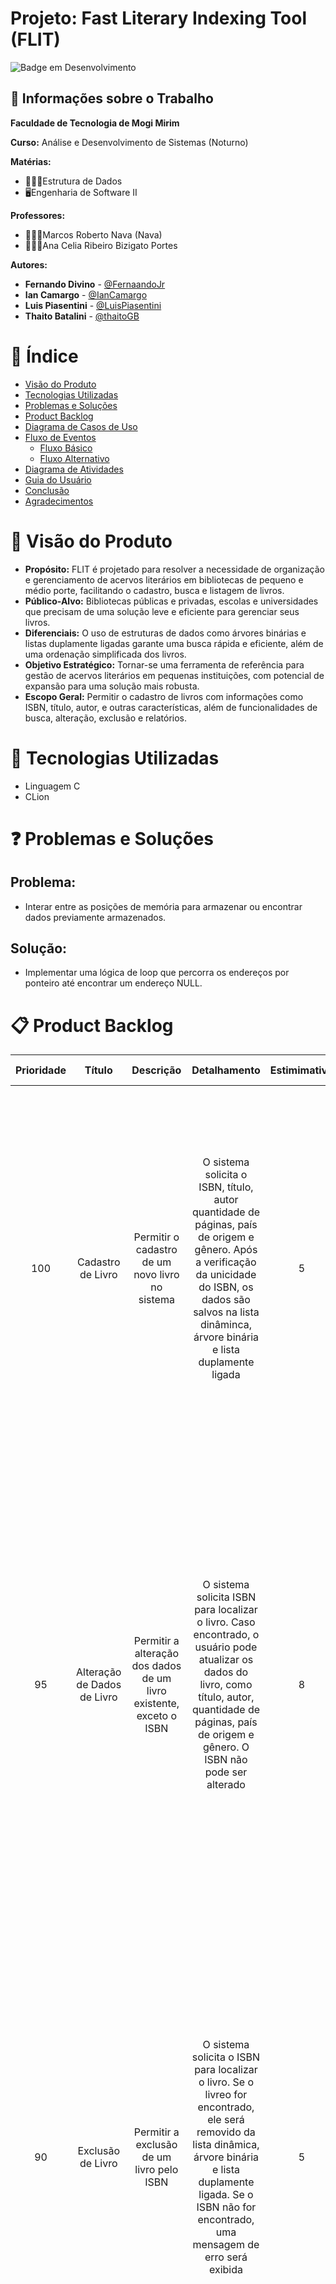 # Projeto: Fast Literary Indexing Tool (FLIT)

![Badge em Desenvolvimento](http://img.shields.io/static/v1?label=STATUS&message=EM%20DESENVOLVIMENTO&color=GREEN&style=for-the-badge)

## 💼 Informações sobre o Trabalho
**Faculdade de Tecnologia de Mogi Mirim**

**Curso:** Análise e Desenvolvimento de Sistemas (Noturno)

**Matérias:**

* 🧑🏻‍💻Estrutura de Dados
* 🖥️Engenharia de Software II
  
**Professores:**

* 👨🏻‍🏫Marcos Roberto Nava (Nava)
* 👩🏻‍🏫Ana Celia Ribeiro Bizigato Portes

**Autores:**

- **Fernando Divino** - [@FernaandoJr](https://github.com/FernaandoJr)
- **Ian Camargo** - [@IanCamargo](https://github.com/IanCamargo)
- **Luis Piasentini** - [@LuisPiasentini](https://github.com/LuisPiasentini)
- **Thaito Batalini** - [@thaitoGB](https://github.com/thaitoGB)

# &#128214; Índice 

* [Visão do Produto](#Visão-do-Produto)
* [Tecnologias Utilizadas](#Tecnologias-Utilizadas)
* [Problemas e Soluções](#Problemas-e-Soluções)
* [Product Backlog](#Product-Backlog)
* [Diagrama de Casos de Uso](#Diagrama-de-Casos-de-Uso)
* [Fluxo de Eventos](#Fluxo-de-Eventos)
     * [Fluxo Básico](#Fluxo-Básico)
     * [Fluxo Alternativo](#Fluxo-Alternativo)
* [Diagrama de Atividades](#Diagrama-de-Atividades)
* [Guia do Usuário](#Guia-do-Usuário)
* [Conclusão](#conclusão)
* [Agradecimentos](#agradecimentos)

# 🌟 Visão do Produto
- **Propósito:** FLIT é projetado para resolver a necessidade de organização e gerenciamento de acervos literários em bibliotecas de pequeno e médio porte, facilitando o cadastro, busca e listagem de livros.
- **Público-Alvo:** Bibliotecas públicas e privadas, escolas e universidades que precisam de uma solução leve e eficiente para gerenciar seus livros.
- **Diferenciais:** O uso de estruturas de dados como árvores binárias e listas duplamente ligadas garante uma busca rápida e eficiente, além de uma ordenação simplificada dos livros.
- **Objetivo Estratégico:** Tornar-se uma ferramenta de referência para gestão de acervos literários em pequenas instituições, com potencial de expansão para uma solução mais robusta.
- **Escopo Geral:** Permitir o cadastro de livros com informações como ISBN, título, autor, e outras características, além de funcionalidades de busca, alteração, exclusão e relatórios.

# 🔗 Tecnologias Utilizadas

 - Linguagem C
 - CLion

# ❓ Problemas e Soluções

## Problema: 
- Interar entre as posições de memória para armazenar ou encontrar dados previamente armazenados.

## Solução:
- Implementar uma lógica de loop que percorra os endereços por ponteiro até encontrar um endereço NULL.

# 📋 Product Backlog

Prioridade | Título | Descrição | Detalhamento | Estimimativa | Critério de Aceite
:----------: | :------: | :---------: | :------------: | :---------: | :---------:
100 | Cadastro de Livro | Permitir o cadastro de um novo livro no sistema | O sistema solicita o ISBN, título, autor quantidade de páginas, país de origem e gênero. Após a verificação da unicidade do ISBN, os dados são salvos na lista dinâminca, árvore binária e lista duplamente ligada | 5 | 1- Todos os campos obrigatórios devem ser preenchidos. 2- O ISBN deve ser único e validado antes do cadastro. 3- Os dados devem ser salvos nas estruturas (lista dinâmica, árvore binária e lista duplamente ligada). 4- Exibir mensagem de sucesso ou erro apropriada após o processo.
95 | Alteração de Dados de Livro | Permitir a alteração dos dados de um livro existente, exceto o ISBN | O sistema solicita ISBN para localizar o livro. Caso encontrado, o usuário pode atualizar os dados do livro, como título, autor, quantidade de páginas, país de origem e gênero. O ISBN não pode ser alterado | 8 | 1- O sistema deve permitir a busca do livro pelo ISBN. 2- Apenas livros existentes podem ser alterados. 3- O sistema deve permitir a modificação de qualquer campo, exceto o ISBN. 4- As alterações devem ser refletidas em todas as estruturas de dados. 5- Exibir mensagem de confirmação após a alteração ou mensagem de erro em caso de falha.
90 | Exclusão de Livro | Permitir a exclusão de um livro pelo ISBN | O sistema solicita o ISBN para localizar o livro. Se o livreo for encontrado, ele será removido da lista dinâmica, árvore binária e lista duplamente ligada. Se o ISBN não for encontrado, uma mensagem de erro será exibida | 5 | 1- O sistema deve permitir a busca do livro pelo ISBN antes da exclusão. 2- Apenas livros existentes podem ser excluídos. 3- A exclusão deve remover o livro de todas as estruturas de dados (lista dinâmica, árvore binária e lista duplamente ligada). 4- Exibir mensagem de confirmação após a exclusão ou de erro caso o livro não seja encontrado.
85 | Busca de Livro | Permitir a busca de livros pelo ISBN | O sistema solicita o ISBN para buscar o livro. Se o livro for encontrado, suas informações detalhadas serão exibidas. Se não encontrado, o sistema exibirá uma mensagem de erro | 13 | 1- O sistema deve permitir a busca de um livro pelo ISBN, título ou autor. 2- O resultado deve exibir todos os dados do livro encontrado. 3- Caso nenhum livro seja encontrado, o sistema deve exibir uma mensagem informando que não há resultados para a busca. 4- A busca deve ser eficiente, consultando as estruturas de dados apropriadas (lista dinâmica, árvore binária ou lista duplamente ligada).
80 | Geração de Relatório | Gerar relatório com a listagem de todos os livros, ordenados pelo nome | O sistema deve gerar um relatório completo dos livros registrados, ordenados por nome (ou outro critério). O relatório pode ser impresso ou exportado para um arquivo de texto | 13 | 1- O sistema deve permitir a geração de relatórios com todos os livros cadastrados, exibindo ISBN, título, autor, quantidade de páginas, país de origem e gênero. 2- O relatório deve ser organizado e paginado, se necessário. 3- Em caso de ausência de dados para o relatório, o sistema deve exibir uma mensagem informativa.

# 📊 Diagrama de Casos de Uso
![image](https://github.com/user-attachments/assets/9ef3624e-0c33-46e2-b118-fbbe1bdf5ade)

# 🔄 Fluxo de Eventos

## 🔀 Fluxo Básico
### 1.	Caso de Uso: Cadastrar Livro
* Ator: Bibliotecário
1.	 O Bibliotecário solicita o cadastro de um novo livro.
2.	 O Sistema solicita os detalhes do livro (ISBN, nome, autor etc.).
3.	 O Bibliotecário insere os detalhes.
4.	 O Sistema verifica se o ISBN já está cadastrado.
5.	 O Sistema informa que o ISBN é único e cadastra o livro.
6.	 O Bibliotecário recebe a confirmação de que o livro foi cadastrado com sucesso.

### 2.	Caso de Uso: Alterar Cadastro de Livros
* Ator: Bibliotecário
1.	O Bibliotecário solicita a alteração dos dados de um livro específico.
2.	O sistema solicita o ISBN do livro a ser alterado.
3.	O Bibliotecário insere o ISBN.
4.	O sistema verifica se o ISBN está registrado.
5.	O sistema informa que o livro foi encontrado e exibe os dados atuais.
6.	O Bibliotecário modifica os dados desejados (exceto o ISBN).
7.	O sistema atualiza o cadastro com as novas informações.
8.	O Bibliotecário recebe a confirmação de que as alterações foram realizadas com sucesso.

### 3.	Caso de Uso: Excluir Livro
* Ator: Bibliotecário
1.	O Bibliotecário solicita a exclusão de um livro.
2.	O sistema solicita o ISBN do livro a ser excluído.
3.	O Bibliotecário insere o ISBN.
4.	O sistema verifica se o livro está cadastrado.
5.	O sistema informa que o livro foi encontrado.
6.	O Bibliotecário confirma a exclusão do livro.
7.	O sistema remove o livro do cadastro e atualiza as estruturas de indexação.
8.	O Bibliotecário recebe a confirmação de que o livro foi excluído.
				 
### 4.	Caso de Uso: Buscar Livro
* Ator: Bibliotecário
1.	O Bibliotecário solicita a busca de um livro pelo ISBN.
2.	O sistema solicita o ISBN do livro.
3.	O Bibliotecário insere o ISBN.
4.	O sistema verifica se o ISBN está cadastrado.
5.	O sistema exibe os dados completos do livro, caso encontrado.
6.	O Bibliotecário visualiza as informações do livro.

### 5.	Caso de Uso: Gerar Relatório
* Ator: Bibliotecário
1.	O Bibliotecário solicita a geração de um relatório de todos os livros cadastrados.
2.	O sistema processa os dados e organiza os livros de forma ordenada.
3.	O sistema gera o relatório.
4.	O Bibliotecário visualiza o relatório detalhado dos livros cadastrados.

### 6.	Caso de Uso: Checar se já cadastrado (uso incluído em outros casos)
* Ator: Bibliotecário
1.	O sistema automaticamente verifica se o ISBN informado está cadastrado em operações de cadastro e alteração.
2.	O Bibliotecário é informado caso o ISBN já esteja registrado, impedindo a duplicidade.
3.	O Bibliotecário recebe a instrução de corrigir a entrada caso seja necessário.

## ⚠️ Fluxo Alternativo
### 1.1 Fluxo Alternativo: ISBN já cadastrado
5. 1 - O Sistema informa que o ISBN já existe no cadastro.
5. 2 - O Sistema aborta o cadastro e exibe mensagem de erro.

### 2.1 Fluxo Alternativo: ISBN inexistente
5. 1 - O sistema informa que o ISBN não está cadastrado.
5. 2 - O Bibliotecário pode tentar novamente com outro ISBN ou cancelar a operação.

### 3.1 Fluxo Alternativo: ISBN inexistente
4. 1 - O sistema informa que o ISBN não está cadastrado.
4. 2 - O Bibliotecário pode tentar novamente com outro ISBN ou cancelar a operação.

### 4.1 Fluxo Alternativo: ISBN inexistente
5. 1 - O sistema informa que o ISBN não está cadastrado.
5. 2 - O Bibliotecário pode tentar novamente com outro ISBN ou encerrar a operação.

### 5.1 Fluxo Alternativo: Nenhum livro cadastrado
2. 1 - O sistema tenta acessar os dados de livros cadastrados.
2. 2 - O sistema informa que não há livros cadastrados.
2. 3 - O Bibliotecário encerra a operação ou aguarda novos cadastros.

### 6.1 Fluxo Alternativo: Problema de verificação
1. 1 - O sistema encontra um erro de validação ou conexão.
1. 2 - O sistema informa que a verificação falhou temporariamente.
2. 1 - O ator pode tentar novamente ou encerrar a operação.
        
# 🛠️ Diagrama de Atividades
![diagrama de atividade](https://github.com/user-attachments/assets/13aa120d-1dac-4d80-a3dc-d0dd09f7902f)

# Modelagem de Classe
![class3 drawio](https://github.com/user-attachments/assets/f7f192b4-5c67-4868-8f14-88fb42e4f61f)


# 📝 Guia do Usuário


# ✅ Conclusão
O projeto desenvolvido representa uma solução eficiente e organizada para a gestão de livros em bibliotecas, atendendo às principais demandas de controle e automação de processos. Por meio de suas funcionalidades bem definidas, o sistema permite a realização de tarefas como cadastro, busca, alteração, exclusão de registros e geração de relatórios de forma prática e intuitiva, otimizando o trabalho do bibliotecário.
Os diagramas criados, como os casos de uso e o diagrama de atividades, foram fundamentais para mapear e estruturar as interações entre o ator principal e o sistema, garantindo clareza no fluxo das operações. Essas representações visuais destacam a lógica e os passos necessários para cada funcionalidade, promovendo uma melhor compreensão do funcionamento do sistema. Com isso, o projeto se destaca por sua organização, clareza e capacidade de atender às necessidades de gerenciamento de forma simples e eficiente, representando um modelo robusto para aplicações semelhantes.

# 🙏 Agradecimentos
❤️ Obrigado por visitar meu repositório! Esperamos que você ache nosso projeto útil e interessante.

